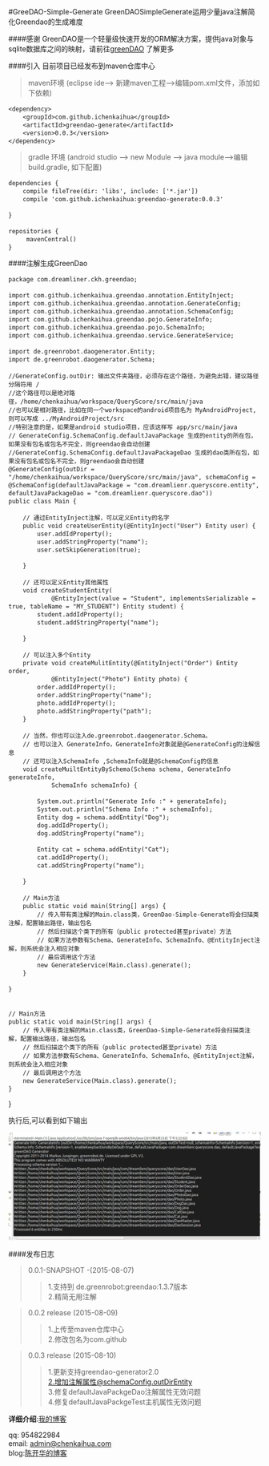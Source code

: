 #GreeDAO-Simple-Generate
GreenDAOSimpleGenerate运用少量java注解简化Greendao的生成难度

####感谢
GreenDAO是一个轻量级快速开发的ORM解决方案，提供java对象与sqlite数据库之间的映射，请前往[greenDAO](https://github.com/greenrobot/greenDAO) 了解更多




####引入
目前项目已经发布到maven仓库中心

>maven环境  (eclipse ide--> 新建maven工程-->编辑pom.xml文件，添加如下依赖)

	<dependency>
	    <groupId>com.github.ichenkaihua</groupId>
	    <artifactId>greendao-generate</artifactId>
	    <version>0.0.3</version>
	</dependency>

>gradle 环境 (android studio --> new Module --> java module-->编辑build.gradle, 如下配置)

	dependencies {
	    compile fileTree(dir: 'libs', include: ['*.jar'])
	    compile 'com.github.ichenkaihua:greendao-generate:0.0.3'
	
	}
	
	repositories {
	     mavenCentral()
	}


####注解生成GreenDao

	package com.dreamliner.ckh.greendao;
	
	import com.github.ichenkaihua.greendao.annotation.EntityInject;
	import com.github.ichenkaihua.greendao.annotation.GenerateConfig;
	import com.github.ichenkaihua.greendao.annotation.SchemaConfig;
	import com.github.ichenkaihua.greendao.pojo.GenerateInfo;
	import com.github.ichenkaihua.greendao.pojo.SchemaInfo;
	import com.github.ichenkaihua.greendao.service.GenerateService;
	
	import de.greenrobot.daogenerator.Entity;
	import de.greenrobot.daogenerator.Schema;
	
	//GenerateConfig.outDir: 输出文件夹路径，必须存在这个路径，为避免出错，建议路径分隔符用 /
	//这个路径可以是绝对路径，/home/chenkaihua/workspace/QueryScore/src/main/java
	//也可以是相对路径，比如在同一个workspace的android项目名为 MyAndroidProject,则可以写成 ../MyAndroidProject/src
	//特别注意的是，如果是android studio项目，应该这样写 app/src/main/java
	// GenerateConfig.SchemaConfig.defaultJavaPackage 生成的entity的所在包，如果没有包名或包名不完全，则greendao会自动创建
	//GenerateConfig.SchemaConfig.defaultJavaPackageDao 生成的dao类所在包，如果没有包名或包名不完全，则greendao会自动创建
	@GenerateConfig(outDir = "/home/chenkaihua/workspace/QueryScore/src/main/java", schemaConfig = @SchemaConfig(defaultJavaPackage = "com.dreamlienr.queryscore.entity", defaultJavaPackageDao = "com.dreamlienr.queryscore.dao"))
	public class Main {
	
		// 通过EntityInject注解，可以定义Entity的名字
		public void createUserEntity(@EntityInject("User") Entity user) {
			user.addIdProperty();
			user.addStringProperty("name");
			user.setSkipGeneration(true);
	
		}
	
		// 还可以定义Entity其他属性
		void createStudentEntity(
				@EntityInject(value = "Student", implementsSerializable = true, tableName = "MY_STUDENT") Entity student) {
			student.addIdProperty();
			student.addStringProperty("name");
	
		}
	
		// 可以注入多个Entity
		private void createMulitEntity(@EntityInject("Order") Entity order,
				@EntityInject("Photo") Entity photo) {
			order.addIdProperty();
			order.addStringProperty("name");
			photo.addIdProperty();
			photo.addStringProperty("path");
		}
	
		// 当然，你也可以注入de.greenrobot.daogenerator.Schema。
		// 也可以注入 GenerateInfo，GenerateInfo对象就是@GenerateConfig的注解信息
		// 还可以注入SchemaInfo ,SchemaInfo就是@SchemaConfig的信息
		void createMuiltEntityBySchema(Schema schema, GenerateInfo generateInfo,
				SchemaInfo schemaInfo) {
	
			System.out.println("Generate Info :" + generateInfo);
			System.out.println("Schema Info :" + schemaInfo);
			Entity dog = schema.addEntity("Dog");
			dog.addIdProperty();
			dog.addStringProperty("name");
	
			Entity cat = schema.addEntity("Cat");
			cat.addIdProperty();
			cat.addStringProperty("name");
	
		}
	
		// Main方法
		public static void main(String[] args) {
			// 传入带有类注解的Main.class类，GreenDao-Simple-Generate将会扫描类注解，配置输出路径，输出包名
			// 然后扫描这个类下的所有（public protected甚至private）方法
			// 如果方法参数有Schema、GenerateInfo、SchemaInfo、@EntityInject注解，则系统会注入相应对象
			// 最后调用这个方法
			new GenerateService(Main.class).generate();
		}
	
	}


	// Main方法
	public static void main(String[] args) {
		// 传入带有类注解的Main.class类，GreenDao-Simple-Generate将会扫描类注解，配置输出路径，输出包名
		// 然后扫描这个类下的所有（public protected甚至private）方法
		// 如果方法参数有Schema、GenerateInfo、SchemaInfo、@EntityInject注解，则系统会注入相应对象
		// 最后调用这个方法
		new GenerateService(Main.class).generate();
	}

}



执行后,可以看到如下输出

![image](https://raw.githubusercontent.com/ichenkaihua/GreenDAO-Simple-Generate/master/screenshot/greendao-generat-export.png "image")


####发布日志
>0.0.1-SNAPSHOT -(2015-08-07)
>>1.支持到 de.greenrobot:greendao:1.3.7版本<br>
>>2.精简无用注解<br>


>0.0.2 release (2015-08-09)
>>1.上传至maven仓库中心<br>
>>2.修改包名为com.github<br>

>0.0.3 release (2015-08-10)
>>1.更新支持greendao-generator2.0<br>
>>2.增加注解属性@schemaConfig.outDirEntity<br>
>>3.修复defaultJavaPackgeDao注解属性无效问题<br>
>>4.修复defaultJavaPackgeTest主机属性无效问题<br>


**详细介绍**:[我的博客](http://www.chenkaihua.com/greendao-simple-generate.html) 

qq: 954822984 <br>
email: admin@chenkaihua.com <br>
blog:[陈开华的博客](http://www.chenkaihua.com) 




